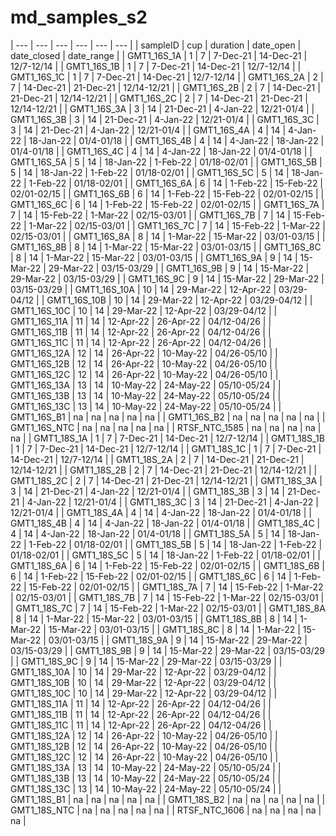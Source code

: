 # md_samples_s2



| --- | --- | --- | --- | --- | --- | 
| sampleID | cup | duration | date_open | date_closed | date_range | 
| GMT1_16S_1A | 1 | 7 | 7-Dec-21 | 14-Dec-21 | 12/7-12/14 | 
| GMT1_16S_1B | 1 | 7 | 7-Dec-21 | 14-Dec-21 | 12/7-12/14 | 
| GMT1_16S_1C | 1 | 7 | 7-Dec-21 | 14-Dec-21 | 12/7-12/14 | 
| GMT1_16S_2A | 2 | 7 | 14-Dec-21 | 21-Dec-21 | 12/14-12/21 | 
| GMT1_16S_2B | 2 | 7 | 14-Dec-21 | 21-Dec-21 | 12/14-12/21 | 
| GMT1_16S_2C | 2 | 7 | 14-Dec-21 | 21-Dec-21 | 12/14-12/21 | 
| GMT1_16S_3A | 3 | 14 | 21-Dec-21 | 4-Jan-22 | 12/21-01/4 | 
| GMT1_16S_3B | 3 | 14 | 21-Dec-21 | 4-Jan-22 | 12/21-01/4 | 
| GMT1_16S_3C | 3 | 14 | 21-Dec-21 | 4-Jan-22 | 12/21-01/4 | 
| GMT1_16S_4A | 4 | 14 | 4-Jan-22 | 18-Jan-22 | 01/4-01/18 | 
| GMT1_16S_4B | 4 | 14 | 4-Jan-22 | 18-Jan-22 | 01/4-01/18 | 
| GMT1_16S_4C | 4 | 14 | 4-Jan-22 | 18-Jan-22 | 01/4-01/18 | 
| GMT1_16S_5A | 5 | 14 | 18-Jan-22 | 1-Feb-22 | 01/18-02/01 | 
| GMT1_16S_5B | 5 | 14 | 18-Jan-22 | 1-Feb-22 | 01/18-02/01 | 
| GMT1_16S_5C | 5 | 14 | 18-Jan-22 | 1-Feb-22 | 01/18-02/01 | 
| GMT1_16S_6A | 6 | 14 | 1-Feb-22 | 15-Feb-22 | 02/01-02/15 | 
| GMT1_16S_6B | 6 | 14 | 1-Feb-22 | 15-Feb-22 | 02/01-02/15 | 
| GMT1_16S_6C | 6 | 14 | 1-Feb-22 | 15-Feb-22 | 02/01-02/15 | 
| GMT1_16S_7A | 7 | 14 | 15-Feb-22 | 1-Mar-22 | 02/15-03/01 | 
| GMT1_16S_7B | 7 | 14 | 15-Feb-22 | 1-Mar-22 | 02/15-03/01 | 
| GMT1_16S_7C | 7 | 14 | 15-Feb-22 | 1-Mar-22 | 02/15-03/01 | 
| GMT1_16S_8A | 8 | 14 | 1-Mar-22 | 15-Mar-22 | 03/01-03/15 | 
| GMT1_16S_8B | 8 | 14 | 1-Mar-22 | 15-Mar-22 | 03/01-03/15 | 
| GMT1_16S_8C | 8 | 14 | 1-Mar-22 | 15-Mar-22 | 03/01-03/15 | 
| GMT1_16S_9A | 9 | 14 | 15-Mar-22 | 29-Mar-22 | 03/15-03/29 | 
| GMT1_16S_9B | 9 | 14 | 15-Mar-22 | 29-Mar-22 | 03/15-03/29 | 
| GMT1_16S_9C | 9 | 14 | 15-Mar-22 | 29-Mar-22 | 03/15-03/29 | 
| GMT1_16S_10A | 10 | 14 | 29-Mar-22 | 12-Apr-22 | 03/29-04/12 | 
| GMT1_16S_10B | 10 | 14 | 29-Mar-22 | 12-Apr-22 | 03/29-04/12 | 
| GMT1_16S_10C | 10 | 14 | 29-Mar-22 | 12-Apr-22 | 03/29-04/12 | 
| GMT1_16S_11A | 11 | 14 | 12-Apr-22 | 26-Apr-22 | 04/12-04/26 | 
| GMT1_16S_11B | 11 | 14 | 12-Apr-22 | 26-Apr-22 | 04/12-04/26 | 
| GMT1_16S_11C | 11 | 14 | 12-Apr-22 | 26-Apr-22 | 04/12-04/26 | 
| GMT1_16S_12A | 12 | 14 | 26-Apr-22 | 10-May-22 | 04/26-05/10 | 
| GMT1_16S_12B | 12 | 14 | 26-Apr-22 | 10-May-22 | 04/26-05/10 | 
| GMT1_16S_12C | 12 | 14 | 26-Apr-22 | 10-May-22 | 04/26-05/10 | 
| GMT1_16S_13A | 13 | 14 | 10-May-22 | 24-May-22 | 05/10-05/24 | 
| GMT1_16S_13B | 13 | 14 | 10-May-22 | 24-May-22 | 05/10-05/24 | 
| GMT1_16S_13C | 13 | 14 | 10-May-22 | 24-May-22 | 05/10-05/24 | 
| GMT1_16S_B1 | na | na | na | na | na | 
| GMT1_16S_B2 | na | na | na | na | na | 
| GMT1_16S_NTC | na | na | na | na | na | 
| RTSF_NTC_1585 | na | na | na | na | na | 
| GMT1_18S_1A | 1 | 7 | 7-Dec-21 | 14-Dec-21 | 12/7-12/14 | 
| GMT1_18S_1B | 1 | 7 | 7-Dec-21 | 14-Dec-21 | 12/7-12/14 | 
| GMT1_18S_1C | 1 | 7 | 7-Dec-21 | 14-Dec-21 | 12/7-12/14 | 
| GMT1_18S_2A | 2 | 7 | 14-Dec-21 | 21-Dec-21 | 12/14-12/21 | 
| GMT1_18S_2B | 2 | 7 | 14-Dec-21 | 21-Dec-21 | 12/14-12/21 | 
| GMT1_18S_2C | 2 | 7 | 14-Dec-21 | 21-Dec-21 | 12/14-12/21 | 
| GMT1_18S_3A | 3 | 14 | 21-Dec-21 | 4-Jan-22 | 12/21-01/4 | 
| GMT1_18S_3B | 3 | 14 | 21-Dec-21 | 4-Jan-22 | 12/21-01/4 | 
| GMT1_18S_3C | 3 | 14 | 21-Dec-21 | 4-Jan-22 | 12/21-01/4 | 
| GMT1_18S_4A | 4 | 14 | 4-Jan-22 | 18-Jan-22 | 01/4-01/18 | 
| GMT1_18S_4B | 4 | 14 | 4-Jan-22 | 18-Jan-22 | 01/4-01/18 | 
| GMT1_18S_4C | 4 | 14 | 4-Jan-22 | 18-Jan-22 | 01/4-01/18 | 
| GMT1_18S_5A | 5 | 14 | 18-Jan-22 | 1-Feb-22 | 01/18-02/01 | 
| GMT1_18S_5B | 5 | 14 | 18-Jan-22 | 1-Feb-22 | 01/18-02/01 | 
| GMT1_18S_5C | 5 | 14 | 18-Jan-22 | 1-Feb-22 | 01/18-02/01 | 
| GMT1_18S_6A | 6 | 14 | 1-Feb-22 | 15-Feb-22 | 02/01-02/15 | 
| GMT1_18S_6B | 6 | 14 | 1-Feb-22 | 15-Feb-22 | 02/01-02/15 | 
| GMT1_18S_6C | 6 | 14 | 1-Feb-22 | 15-Feb-22 | 02/01-02/15 | 
| GMT1_18S_7A | 7 | 14 | 15-Feb-22 | 1-Mar-22 | 02/15-03/01 | 
| GMT1_18S_7B | 7 | 14 | 15-Feb-22 | 1-Mar-22 | 02/15-03/01 | 
| GMT1_18S_7C | 7 | 14 | 15-Feb-22 | 1-Mar-22 | 02/15-03/01 | 
| GMT1_18S_8A | 8 | 14 | 1-Mar-22 | 15-Mar-22 | 03/01-03/15 | 
| GMT1_18S_8B | 8 | 14 | 1-Mar-22 | 15-Mar-22 | 03/01-03/15 | 
| GMT1_18S_8C | 8 | 14 | 1-Mar-22 | 15-Mar-22 | 03/01-03/15 | 
| GMT1_18S_9A | 9 | 14 | 15-Mar-22 | 29-Mar-22 | 03/15-03/29 | 
| GMT1_18S_9B | 9 | 14 | 15-Mar-22 | 29-Mar-22 | 03/15-03/29 | 
| GMT1_18S_9C | 9 | 14 | 15-Mar-22 | 29-Mar-22 | 03/15-03/29 | 
| GMT1_18S_10A | 10 | 14 | 29-Mar-22 | 12-Apr-22 | 03/29-04/12 | 
| GMT1_18S_10B | 10 | 14 | 29-Mar-22 | 12-Apr-22 | 03/29-04/12 | 
| GMT1_18S_10C | 10 | 14 | 29-Mar-22 | 12-Apr-22 | 03/29-04/12 | 
| GMT1_18S_11A | 11 | 14 | 12-Apr-22 | 26-Apr-22 | 04/12-04/26 | 
| GMT1_18S_11B | 11 | 14 | 12-Apr-22 | 26-Apr-22 | 04/12-04/26 | 
| GMT1_18S_11C | 11 | 14 | 12-Apr-22 | 26-Apr-22 | 04/12-04/26 | 
| GMT1_18S_12A | 12 | 14 | 26-Apr-22 | 10-May-22 | 04/26-05/10 | 
| GMT1_18S_12B | 12 | 14 | 26-Apr-22 | 10-May-22 | 04/26-05/10 | 
| GMT1_18S_12C | 12 | 14 | 26-Apr-22 | 10-May-22 | 04/26-05/10 | 
| GMT1_18S_13A | 13 | 14 | 10-May-22 | 24-May-22 | 05/10-05/24 | 
| GMT1_18S_13B | 13 | 14 | 10-May-22 | 24-May-22 | 05/10-05/24 | 
| GMT1_18S_13C | 13 | 14 | 10-May-22 | 24-May-22 | 05/10-05/24 | 
| GMT1_18S_B1 | na | na | na | na | na | 
| GMT1_18S_B2 | na | na | na | na | na | 
| GMT1_18S_NTC | na | na | na | na | na | 
| RTSF_NTC_1606 | na | na | na | na | na | 
 

 

